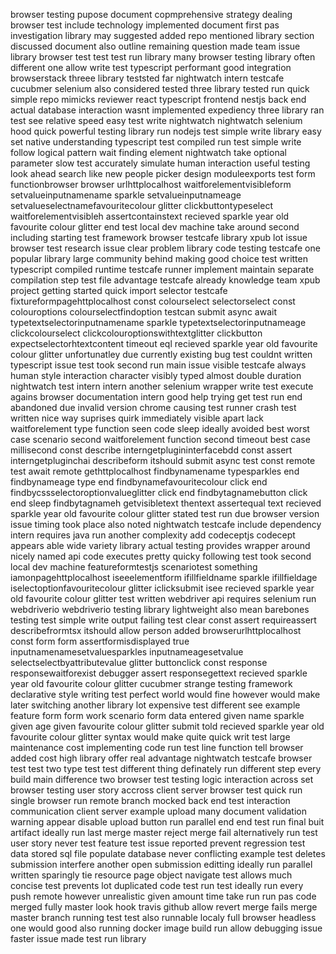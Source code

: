 browser testing pupose document copmprehensive strategy dealing browser test include technology implemented document first pas investigation library may suggested added repo mentioned library section discussed document also outline remaining question made team issue library browser test test test run library many browser testing library often different one allow write test typescript performant good integration browserstack threee library teststed far nightwatch intern testcafe cucubmer selenium also considered tested three library tested run quick simple repo mimicks reviewer react typescript frontend nestjs back end actual database interaction wasnt implemented expediency three library ran test see relative speed easy test write nightwatch nightwatch selenium hood quick powerful testing library run nodejs test simple write library easy set native understanding typescript test compiled run test simple write follow logical pattern wait finding element nightwatch take optional parameter slow test accurately simulate human interaction useful testing look ahead search like new people picker design moduleexports test form functionbrowser browser urlhttplocalhost waitforelementvisibleform setvalueinputnamename sparkle setvalueinputnameage setvalueselectnamefavouritecolour glitter clickbuttontypeselect waitforelementvisibleh assertcontainstext recieved sparkle year old favourite colour glitter end test local dev machine take around second including starting test framework browser testcafe library xpub lot issue browser test research issue clear problem library code testing testcafe one popular library large community behind making good choice test written typescript compiled runtime testcafe runner implement maintain separate compilation step test file advantage testcafe already knowledge team xpub project getting started quick import selector testcafe fixtureformpagehttplocalhost const colourselect selectorselect const colouroptions colourselectfindoption testcan submit async await typetextselectorinputnamename sparkle typetextselectorinputnameage clickcolourselect clickcolouroptionswithtextglitter clickbutton expectselectorhtextcontent timeout eql recieved sparkle year old favourite colour glitter unfortunatley due currently existing bug test couldnt written typescript issue test took second run main issue visible testcafe always human style interaction character visibly typed almost double duration nightwatch test intern intern another selenium wrapper write test execute agains browser documentation intern good help trying get test run end abandoned due invalid version chrome causing test runner crash test written nice way suprises quirk immediately visible apart lack waitforelement type function seen code sleep ideally avoided best worst case scenario second waitforelement function second timeout best case millisecond const describe interngetplugininterfacebdd const assert interngetpluginchai describeform itshould submit async test const remote test await remote gethttplocalhost findbynamename typesparkles end findbynameage type end findbynamefavouritecolour click end findbycssselectoroptionvalueglitter click end findbytagnamebutton click end sleep findbytagnameh getvisibletext thentext assertequal text recieved sparkle year old favourite colour glitter stated test run due browser version issue timing took place also noted nightwatch testcafe include dependency intern requires java run another complexity add codeceptjs codecept appears able wide variety library actual testing provides wrapper around nicely named api code executes pretty quicky following test took second local dev machine featureformtestjs scenariotest something iamonpagehttplocalhost iseeelementform ifillfieldname sparkle ifillfieldage iselectoptionfavouritecolour glitter iclicksubmit isee recieved sparkle year old favourite colour glitter test written webdriver api requires selenium run webdriverio webdriverio testing library lightweight also mean barebones testing test simple write output failing test clear const assert requireassert describefrormtsx itshould allow person added browserurlhttplocalhost const form form assertformisdisplayed true inputnamenamesetvaluesparkles inputnameagesetvalue selectselectbyattributevalue glitter buttonclick const response responsewaitforexist debugger assert responsegettext recieved sparkle year old favourite colour glitter cucubmer strange testing framework declarative style writing test perfect world would fine however would make later switching another library lot expensive test different see example feature form form work scenario form data entered given name sparkle given age given favourite colour glitter submit told recieved sparkle year old favourite colour glitter syntax would make quite quick writ test large maintenance cost implementing code run test line function tell browser added cost high library offer real advantage nightwatch testcafe browser test test two type test test different thing definately run different step every build main difference two browser test testing logic interaction across set browser testing user story accross client server browser test quick run single browser run remote branch mocked back end test interaction communication client server example upload many document validation warning appear disable upload button run parallel end end test run final buit artifact ideally run last merge master reject merge fail alternatively run test user story never test feature test issue reported prevent regression test data stored sql file populate database never conflicting example test deletes submission interfere another open submission editting ideally run parallel written sparingly tie resource page object navigate test allows much concise test prevents lot duplicated code test run test ideally run every push remote however unrealistic given amount time take run run pas code merged fully master look hook travis github allow revert merge fails merge master branch running test test also runnable localy full browser headless one would good also running docker image build run allow debugging issue faster issue made test run library